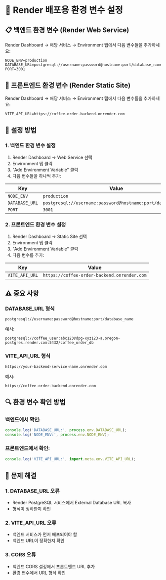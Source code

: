 # 🔧 Render 배포용 환경 변수 설정

## 📋 백엔드 환경 변수 (Render Web Service)

Render Dashboard → 해당 서비스 → Environment 탭에서 다음 변수들을 추가하세요:

```env
NODE_ENV=production
DATABASE_URL=postgresql://username:password@hostname:port/database_name
PORT=3001
```

## 🎨 프론트엔드 환경 변수 (Render Static Site)

Render Dashboard → 해당 서비스 → Environment 탭에서 다음 변수들을 추가하세요:

```env
VITE_API_URL=https://coffee-order-backend.onrender.com
```

## 📝 설정 방법

### 1. 백엔드 환경 변수 설정
1. Render Dashboard → Web Service 선택
2. Environment 탭 클릭
3. "Add Environment Variable" 클릭
4. 다음 변수들을 하나씩 추가:

| Key | Value |
|-----|-------|
| `NODE_ENV` | `production` |
| `DATABASE_URL` | `postgresql://username:password@hostname:port/database_name` |
| `PORT` | `3001` |

### 2. 프론트엔드 환경 변수 설정
1. Render Dashboard → Static Site 선택
2. Environment 탭 클릭
3. "Add Environment Variable" 클릭
4. 다음 변수를 추가:

| Key | Value |
|-----|-------|
| `VITE_API_URL` | `https://coffee-order-backend.onrender.com` |

## ⚠️ 중요 사항

### DATABASE_URL 형식
```
postgresql://username:password@hostname:port/database_name
```

예시:
```
postgresql://coffee_user:abc123@dpg-xyz123-a.oregon-postgres.render.com:5432/coffee_order_db
```

### VITE_API_URL 형식
```
https://your-backend-service-name.onrender.com
```

예시:
```
https://coffee-order-backend.onrender.com
```

## 🔍 환경 변수 확인 방법

### 백엔드에서 확인:
```javascript
console.log('DATABASE_URL:', process.env.DATABASE_URL);
console.log('NODE_ENV:', process.env.NODE_ENV);
```

### 프론트엔드에서 확인:
```javascript
console.log('VITE_API_URL:', import.meta.env.VITE_API_URL);
```

## 🚨 문제 해결

### 1. DATABASE_URL 오류
- Render PostgreSQL 서비스에서 External Database URL 복사
- 형식이 정확한지 확인

### 2. VITE_API_URL 오류
- 백엔드 서비스가 먼저 배포되어야 함
- 백엔드 URL이 정확한지 확인

### 3. CORS 오류
- 백엔드 CORS 설정에서 프론트엔드 URL 추가
- 환경 변수에서 URL 형식 확인
